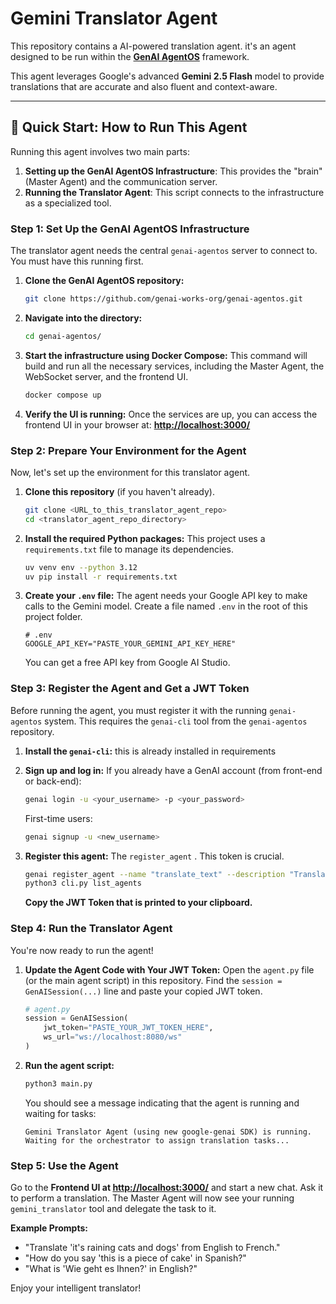 # Gemini Translator Agent

This repository contains a AI-powered translation agent. it's an agent designed to be run within the [**GenAI AgentOS**](https://github.com/genai-works-org/genai-agentos/tree/main) framework.

This agent leverages Google's advanced **Gemini 2.5 Flash** model to provide translations that are   accurate and also fluent and context-aware.



---

## 🚀 Quick Start: How to Run This Agent

Running this agent involves two main parts:
1.  **Setting up the GenAI AgentOS Infrastructure**: This provides the "brain" (Master Agent) and the communication server.
2.  **Running the Translator Agent**: This script connects to the infrastructure as a specialized tool.

### Step 1: Set Up the GenAI AgentOS Infrastructure

The translator agent needs the central `genai-agentos` server to connect to. You must have this running first.

1.  **Clone the GenAI AgentOS repository:**
    ```bash
    git clone https://github.com/genai-works-org/genai-agentos.git

2.  **Navigate into the directory:**
    ```bash
    cd genai-agentos/
    ```

3.  **Start the infrastructure using Docker Compose:**
    This command will build and run all the necessary services, including the Master Agent, the WebSocket server, and the frontend UI.
    ```bash
    docker compose up
    ```

4.  **Verify the UI is running:**
    Once the services are up, you can access the frontend UI in your browser at:
    **[http://localhost:3000/](http://localhost:3000/)**

### Step 2: Prepare Your Environment for the Agent

Now, let's set up the environment for this translator agent.

1.  **Clone this repository** (if you haven't already).
    ```bash
    git clone <URL_to_this_translator_agent_repo>
    cd <translator_agent_repo_directory>
    ```

2.  **Install the required Python packages:**
    This project uses a `requirements.txt` file to manage its dependencies.
    ```bash
    uv venv env --python 3.12
    uv pip install -r requirements.txt
    ```

3.  **Create your `.env` file:**
    The agent needs your Google API key to make calls to the Gemini model. Create a file named `.env` in the root of this project folder.
    ```
    # .env
    GOOGLE_API_KEY="PASTE_YOUR_GEMINI_API_KEY_HERE"
    ```
    You can get a free API key from Google AI Studio.

### Step 3: Register the Agent and Get a JWT Token

Before running the agent, you must register it with the running `genai-agentos` system. This requires the `genai-cli` tool from the `genai-agentos` repository.

1.  **Install the `genai-cli`:**
    this is already installed in requirements 

2.  **Sign up and log in:**
    If you already have a GenAI account (from front-end or back-end):

    ```bash
    genai login -u <your_username> -p <your_password>
    ```

    First-time users:
    ```bash
    genai signup -u <new_username>
    ```

3.  **Register this agent:**
    The `register_agent` . This token is crucial.
    ```bash
    genai register_agent --name "translate_text" --description "Translate text from one language to another."
    python3 cli.py list_agents
    ```
    
    **Copy the JWT Token that is printed to your clipboard.**

### Step 4: Run the Translator Agent

You're now ready to run the agent!

1.  **Update the Agent Code with Your JWT Token:**
    Open the `agent.py` file (or the main agent script) in this repository. Find the `session = GenAISession(...)` line and paste your copied JWT token.

    ```python
    # agent.py
    session = GenAISession(
        jwt_token="PASTE_YOUR_JWT_TOKEN_HERE",
        ws_url="ws://localhost:8080/ws"
    )
    ```

2.  **Run the agent script:**
    ```bash
    python3 main.py
    ```

    You should see a message indicating that the agent is running and waiting for tasks:
    ```
    Gemini Translator Agent (using new google-genai SDK) is running.
    Waiting for the orchestrator to assign translation tasks...
    ```

### Step 5: Use the Agent

Go to the **Frontend UI at [http://localhost:3000/](http://localhost:3000/)** and start a new chat. Ask it to perform a translation. The Master Agent will now see your running `gemini_translator` tool and delegate the task to it.

**Example Prompts:**

- "Translate 'it's raining cats and dogs' from English to French."
- "How do you say 'this is a piece of cake' in Spanish?"
- "What is 'Wie geht es Ihnen?' in English?"

Enjoy your intelligent translator!
